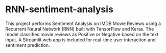 # RNN-sentiment-analysis
This project performs Sentiment Analysis on IMDB Movie Reviews using a Recurrent Neural Network (RNN) built with TensorFlow and Keras. The model classifies movie reviews as Positive or Negative based on the text input. A Streamlit web app is included for real-time user interaction and sentiment prediction.
